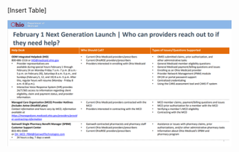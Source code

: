 [Insert Table]

![](https://github.com/gainwell-ohio/spbm/blob/Tech-OneNote/docs/Clinical%20and%20Technical%20Reference%20Guide/Calls%20-%20Contact%20List/ODM%20Contact%20List%20-%20Next%20Genertation%20Launch.png)
